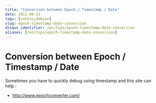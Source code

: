 ```yaml
---
title: "Conversion between Epoch / Timestamp / Date"
date: 2011-08-21
tags: [centos,debian]
slug: epoch-timestamp-date-conversion
disqus_identifier: /en/tips/epoch-timestamp-date-conversion
aliases: [/en/tips/epoch-timestamp-date-conversion]
---
```

# Conversion between Epoch / Timestamp / Date

Sometimes you have to quickly debug using timestamp and this site can help :

*	http://www.epochconverter.com/






